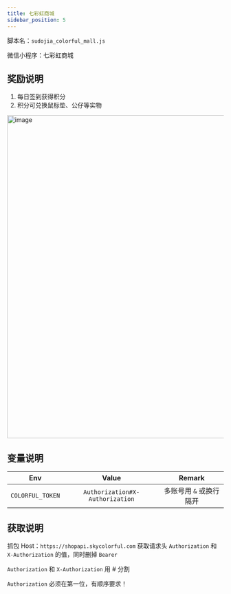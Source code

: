 ```yaml
---
title: 七彩虹商城
sidebar_position: 5
---
```


脚本名：`sudojia_colorful_mall.js`

微信小程序：七彩虹商城

## 奖励说明

1. 每日签到获得积分
2. 积分可兑换鼠标垫、公仔等实物

<img src="https://pic.rmb.bdstatic.com/bjh/240804/5ca5f1858bb266434c72e1841d9d44066799.png" alt="image" height="750"/>

## 变量说明

|       Env        |              Value              |         Remark          |
| :--------------: | :-----------------------------: | :---------------------: |
| `COLORFUL_TOKEN` | `Authorization#X-Authorization` | 多账号用 `&` 或换行隔开 |

## 获取说明

抓包 Host：`https://shopapi.skycolorful.com`  获取请求头 `Authorization` 和 `X-Authorization` 的值，同时删掉 `Bearer`

`Authorization` 和 `X-Authorization` 用 # 分割

`Authorization` 必须在第一位，有顺序要求！